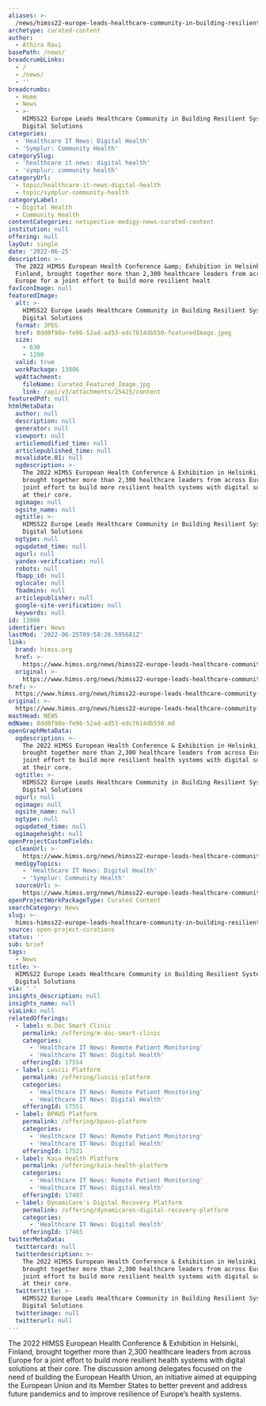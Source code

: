 ```yaml
---
aliases: >-
  /news/himss22-europe-leads-healthcare-community-in-building-resilient-systems-with-digital-solutions
archetype: curated-content
author:
  - Athira Ravi
basePath: /news/
breadcrumbLinks:
  - /
  - /news/
  - ''
breadcrumbs:
  - Home
  - News
  - >-
    HIMSS22 Europe Leads Healthcare Community in Building Resilient Systems with
    Digital Solutions
categories:
  - 'Healthcare IT News: Digital Health'
  - 'Symplur: Community Health'
categorySlug:
  - 'healthcare it news: digital health'
  - 'symplur: community health'
categoryUrl:
  - topic/healthcare-it-news-digital-health
  - topic/symplur-community-health
categoryLabel:
  - Digital Health
  - Community Health
contentCategories: netspective-medigy-news-curated-content
institution: null
offering: null
layOut: single
date: '2022-06-25'
description: >-
  The 2022 HIMSS European Health Conference &amp; Exhibition in Helsinki,
  Finland, brought together more than 2,300 healthcare leaders from across
  Europe for a joint effort to build more resilient healt
favIconImage: null
featuredImage:
  alt: >-
    HIMSS22 Europe Leads Healthcare Community in Building Resilient Systems with
    Digital Solutions
  format: JPEG
  href: 0dd0f98e-fe96-52ad-ad53-edc7614db550-featuredImage.jpeg
  size:
    - 630
    - 1200
  valid: true
  workPackage: 13806
  wpAttachment:
    fileName: Curated_Featured_Image.jpg
    link: /api/v3/attachments/25425/content
featuredPdf: null
htmlMetaData:
  author: null
  description: null
  generator: null
  viewport: null
  articlemodified_time: null
  articlepublished_time: null
  msvalidate.01: null
  ogdescription: >-
    The 2022 HIMSS European Health Conference & Exhibition in Helsinki, Finland,
    brought together more than 2,300 healthcare leaders from across Europe for a
    joint effort to build more resilient health systems with digital solutions
    at their core.
  ogimage: null
  ogsite_name: null
  ogtitle: >-
    HIMSS22 Europe Leads Healthcare Community in Building Resilient Systems with
    Digital Solutions
  ogtype: null
  ogupdated_time: null
  ogurl: null
  yandex-verification: null
  robots: null
  fbapp_id: null
  oglocale: null
  fbadmins: null
  articlepublisher: null
  google-site-verification: null
  keywords: null
id: 13806
identifier: News
lastMod: '2022-06-25T09:58:26.595681Z'
link:
  brand: himss.org
  href: >-
    https://www.himss.org/news/himss22-europe-leads-healthcare-community-building-resilient-systems-digital-solutions
  original: >-
    https://www.himss.org/news/himss22-europe-leads-healthcare-community-building-resilient-systems-digital-solutions
href: >-
  https://www.himss.org/news/himss22-europe-leads-healthcare-community-building-resilient-systems-digital-solutions
original: >-
  https://www.himss.org/news/himss22-europe-leads-healthcare-community-building-resilient-systems-digital-solutions
mastHead: NEWS
mdName: 0dd0f98e-fe96-52ad-ad53-edc7614db550.md
openGraphMetaData:
  ogdescription: >-
    The 2022 HIMSS European Health Conference & Exhibition in Helsinki, Finland,
    brought together more than 2,300 healthcare leaders from across Europe for a
    joint effort to build more resilient health systems with digital solutions
    at their core.
  ogtitle: >-
    HIMSS22 Europe Leads Healthcare Community in Building Resilient Systems with
    Digital Solutions
  ogurl: null
  ogimage: null
  ogsite_name: null
  ogtype: null
  ogupdated_time: null
  ogimageheight: null
openProjectCustomFields:
  cleanUrl: >-
    https://www.himss.org/news/himss22-europe-leads-healthcare-community-building-resilient-systems-digital-solutions
  medigyTopics:
    - 'Healthcare IT News: Digital Health'
    - 'Symplur: Community Health'
  sourceUrl: >-
    https://www.himss.org/news/himss22-europe-leads-healthcare-community-building-resilient-systems-digital-solutions
openProjectWorkPackageType: Curated Content
searchCategory: News
slug: >-
  himss-himss22-europe-leads-healthcare-community-in-building-resilient-systems-with-digital-solutions
source: open-project-curations
status: ''
sub: brief
tags:
  - News
title: >-
  HIMSS22 Europe Leads Healthcare Community in Building Resilient Systems with
  Digital Solutions
via: ' '
insights_description: null
insights_name: null
viaLink: null
relatedOfferings:
  - label: m.Doc Smart Clinic
    permalink: /offering/m-doc-smart-clinic
    categories:
      - 'Healthcare IT News: Remote Patient Monitoring'
      - 'Healthcare IT News: Digital Health'
    offeringId: 17554
  - label: Luscii Platform
    permalink: /offering/luscii-platform
    categories:
      - 'Healthcare IT News: Remote Patient Monitoring'
      - 'Healthcare IT News: Digital Health'
    offeringId: 17551
  - label: BPAUS Platform
    permalink: /offering/bpaus-platform
    categories:
      - 'Healthcare IT News: Remote Patient Monitoring'
      - 'Healthcare IT News: Digital Health'
    offeringId: 17521
  - label: Kaia Health Platform
    permalink: /offering/kaia-health-platform
    categories:
      - 'Healthcare IT News: Remote Patient Monitoring'
      - 'Healthcare IT News: Digital Health'
    offeringId: 17497
  - label: DynamiCare's Digital Recovery Platform
    permalink: /offering/dynamicares-digital-recovery-platform
    categories:
      - 'Healthcare IT News: Digital Health'
    offeringId: 17465
twitterMetaData:
  twittercard: null
  twitterdescription: >-
    The 2022 HIMSS European Health Conference & Exhibition in Helsinki, Finland,
    brought together more than 2,300 healthcare leaders from across Europe for a
    joint effort to build more resilient health systems with digital solutions
    at their core.
  twittertitle: >-
    HIMSS22 Europe Leads Healthcare Community in Building Resilient Systems with
    Digital Solutions
  twitterimage: null
  twitterurl: null
---
```

<p>The 2022 HIMSS European Health Conference &amp; Exhibition in Helsinki, Finland, brought together more than 2,300 healthcare leaders from across Europe for a joint effort to build more resilient health systems with digital solutions at their core.
The discussion among delegates focused on the need of building the European Health Union, an initiative aimed at equipping the European Union and its Member States to better prevent and address future pandemics and to improve resilience of Europe’s health systems.</p>